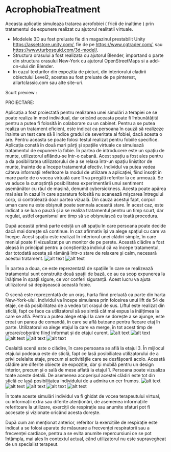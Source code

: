 # AcrophobiaTreatment
Aceasta aplicatie simuleaza tratarea acrofobiei ( fricii de inaltime ) prin tratamentul de expunere realizat cu ajutorul realitatii virtuale.
- Modelele 3D au fost preluate fie din magazinul prestabilit Unity https://assetstore.unity.com/, fie de pe https://www.cgtrader.com/, sau https://www.turbosquid.com/3d-model/.
- Structura orasului a fost realizata cu ajutorul Blender, importand o parte din structura orasului New-York cu ajutorul OpenStreetMaps si a add-on-ului din Blender.
- In cazul texturilor din expozitia de picturi, din interiorului cladirii obiectului Level2, acestea au fost preluate de pe pinterest, allartclassic.com sau alte site-uri.

Scurt preview :
	
PROIECTARE:

   Aplicația a fost proiectată pentru realizarea unei simulări a terapiei ce se poate realiza în mod individual, dar oricând aceasta poate fi îmbunătățită pentru a putea fi folosită în colaborare cu un cabinet.
    Pentru a se putea realiza un tratament eficient, este indicat ca persoana în cauză să realizeze înainte un test care să îi indice gradul de severitate al fobiei, dacă acesta o are. Pentru aceasta se poate folosi testul realizat pentru fobiile specifice.
    Aplicația constă în două mari părți și spațiile virtuale ce simulează tratamentul de expunere la fobie.
    În partea de introducere este un spațiu de munte, utilizatorul aflându-se într-o cabană.
    Acest spațiu a fost ales pentru a da posibilitatea utilizatorului de a se relaxa într-un spațiu liniștitor de munte, înainte de a începe tratamentul efectiv.
    Individul va putea vedea câteva informații referitoare la modul de utilizare a aplicației, fiind însoțit în mare parte de o vocea virtuală care îl va pregăti referitor la ce urmează. Se va aduce la cunoștință posibilitatea experimentării unui sentiment asemănător cu răul de mașină, denumit cybersickness. Acesta poate apărea mai ales în cazul în care aparatura folosită nu scanează mișcarea întregului corp, ci controlează doar partea vizuală. Din cauza acestui fapt, corpul uman care nu este obișnuit poate semnala această stare. În acest caz, este indicat a se lua o pauză și a se realiza tratamentul pentru un timp scurt, dar regulat, astfel organismul are timp să se obișnuiască cu toată procedura.
    
   
    
   După această primă parte există un alt spațiu în care persoana poate decide dacă mai dorește să continue. În caz afirmativ își va alege spațiul cu care va începe.
    Acest spațiu este realizat în interiorul unei clădiri simple, în care meniul poate fi vizualizat pe un monitor de pe perete. Această clădire a fost aleasă în principal pentru a conștientiza indiviul că va începe tratamentul, dar totodată acesta să rămână într-o stare de relaxare și calm, necesară acestui tratament.
    ![alt text](https://github.com/monicaolanescu/AcrophobiaTreatment/blob/master/scene_captures/menu_1.png)
    ![alt text](https://github.com/monicaolanescu/AcrophobiaTreatment/blob/master/scene_captures/menu_2.png)
    
   În partea a doua, ce este reprezentată de spațiile în care se realizează tratamentul sunt construite două spații de bază, ce au ca scop expunerea la înălțime în spații sigure, ce vor conferi siguranță. Acest lucru va ajuta utilizatorul să depășească această fobie.
    
   O scenă este reprezentată de un oraș, harta fiind preluată ca parte din harta New-York-ului.
   Individul va începe simularea prin folosirea unui lift de 54 de etaje, ce dă posibilitatea de a vedea tot orașul de sus. Liftul este realizat din sticlă, fapt ce face ca utilizatorul să se simtă cât mai expus la înălțimea la care se află. Pentru a putea alege etajul la care se dorește a se ajunge, este creat un panou de comandă, în care se află butoane pentru fiecare etaj în parte. Utilizatorul va alege etajul la care va merge, în tot acest timp de urcare/coborâre fiind informat și de etajul curent.
    ![alt text](https://github.com/monicaolanescu/AcrophobiaTreatment/blob/master/scene_captures/city_1.png)
    ![alt text](https://github.com/monicaolanescu/AcrophobiaTreatment/blob/master/scene_captures/city_2.png)
    ![alt text](https://github.com/monicaolanescu/AcrophobiaTreatment/blob/master/scene_captures/city_3.png)
    ![alt text](https://github.com/monicaolanescu/AcrophobiaTreatment/blob/master/scene_captures/city_4.png)
    ![alt text](https://github.com/monicaolanescu/AcrophobiaTreatment/blob/master/scene_captures/city_5.png)
    
   Cealaltă scenă este o clădire, în care persoana se află la etajul 3. În mijlocul etajului podeaua este de sticlă, fapt ce lasă posibiliatea utilizatorului de a privi celelalte etaje, precum si activitățile care se desfășoară acolo.
   Această clădire are diferite obiecte de expoziție, dar și mobilă pentru un design interior, precum și o sală de mese aflată la etajul 1. Persoana poate vizualiza toate aceste detalii. De asemenea acoperișul acestei clădiri este tot din sticlă ce lasă posibilitatea individului de a admira un cer frumos.
    ![alt text](https://github.com/monicaolanescu/AcrophobiaTreatment/blob/master/scene_captures/building_1.png)
    ![alt text](https://github.com/monicaolanescu/AcrophobiaTreatment/blob/master/scene_captures/building_2.png)
    ![alt text](https://github.com/monicaolanescu/AcrophobiaTreatment/blob/master/scene_captures/building_3.png)
    ![alt text](https://github.com/monicaolanescu/AcrophobiaTreatment/blob/master/scene_captures/building_4.png)
    ![alt text](https://github.com/monicaolanescu/AcrophobiaTreatment/blob/master/scene_captures/building_5.png)
     
   În toate aceste simulări individul va fi ghidat de vocea terapeutului virtual, cu informații extra sau diferite atenționări, de asemenea informațiile referitoare la utilizare, exerciții de respirație sau anumite sfaturi pot fi accesate și vizionate oricând acesta dorește.
    
    
   După cum am menționat anterior, referitor la exercițiile de respirație este indicat a se folosi aparate de măsurare a frecvenței respiratorii sau a frecvenței cardiace, pentru a se evita anumite repercursiuni ce se pot întâmpla, mai ales în contextul actual, când utilizatorul nu este supravegheat de un specialist terapeut.
